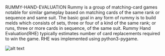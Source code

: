 RUMMY-HAND-EVALUATION
Rummy is a group of matching-card games notable for similar gameplay based on matching cards of the same rank or sequence and same suit. The basic goal in any form of rummy is to build melds which consists of sets, three or four of a kind of the same rank; or runs, three or more cards in sequence, of the same suit.
Rummy Hand Evaluation(RHE) typically estimates number of card replacements required to win the game.
RHE was implemented using python3-pygame.

![alt text](https://raw.githubusercontent.com/MohanaMeher/Rummy-Hand-Evaluation/images/s1.png)
